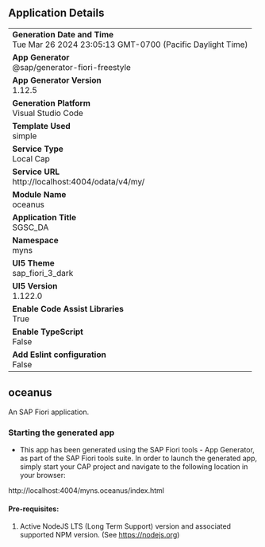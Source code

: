 ## Application Details
|               |
| ------------- |
|**Generation Date and Time**<br>Tue Mar 26 2024 23:05:13 GMT-0700 (Pacific Daylight Time)|
|**App Generator**<br>@sap/generator-fiori-freestyle|
|**App Generator Version**<br>1.12.5|
|**Generation Platform**<br>Visual Studio Code|
|**Template Used**<br>simple|
|**Service Type**<br>Local Cap|
|**Service URL**<br>http://localhost:4004/odata/v4/my/
|**Module Name**<br>oceanus|
|**Application Title**<br>SGSC_DA|
|**Namespace**<br>myns|
|**UI5 Theme**<br>sap_fiori_3_dark|
|**UI5 Version**<br>1.122.0|
|**Enable Code Assist Libraries**<br>True|
|**Enable TypeScript**<br>False|
|**Add Eslint configuration**<br>False|

## oceanus

An SAP Fiori application.

### Starting the generated app

-   This app has been generated using the SAP Fiori tools - App Generator, as part of the SAP Fiori tools suite.  In order to launch the generated app, simply start your CAP project and navigate to the following location in your browser:

http://localhost:4004/myns.oceanus/index.html

#### Pre-requisites:

1. Active NodeJS LTS (Long Term Support) version and associated supported NPM version.  (See https://nodejs.org)


